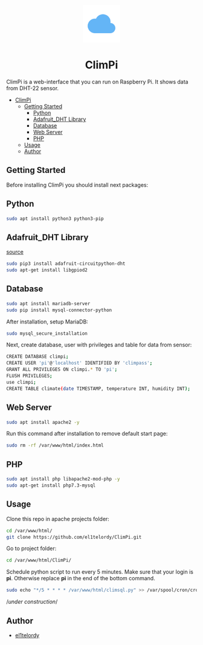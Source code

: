 <p align="center">
  <a href="https://github.com/el1telordy/ClimPi"><img src="https://raw.githubusercontent.com/el1telordy/ClimPi/main/ico.svg" height="100"></a>
</p>
<span align="center">
  
# ClimPi

</span>

ClimPi is a web-interface that you can run on Raspberry Pi. It shows data from DHT-22 sensor.

- [ClimPi](#ClimPi)
  - [Getting Started](#getting-started)
    - [Python](#python)
    - [Adafruit_DHT Library](#adafruit_dht-library)
    - [Database](#database)
    - [Web Server](#web-server)
    - [PHP](#php)
  - [Usage](#Usage)
  - [Author](#author)

## Getting Started

Before installing ClimPi you should install next packages:

## Python
```bash
sudo apt install python3 python3-pip
```

## Adafruit_DHT Library
[source](https://github.com/adafruit/Adafruit_CircuitPython_DHT)
```bash
sudo pip3 install adafruit-circuitpython-dht
sudo apt-get install libgpiod2
```

## Database
```bash
sudo apt install mariadb-server
sudo pip install mysql-connector-python
```
After installation, setup MariaDB:
```bash
sudo mysql_secure_installation
```

Next, create database, user with privileges and table for data from sensor:
```bash
CREATE DATABASE climpi;
CREATE USER 'pi'@'localhost' IDENTIFIED BY 'climpass';
GRANT ALL PRIVILEGES ON climpi.* TO 'pi';
FLUSH PRIVILEGES;
use climpi;
CREATE TABLE climate(date TIMESTAMP, temperature INT, humidity INT);
```

## Web Server
```bash
sudo apt install apache2 -y
```

Run this command after installation to remove default start page:
```bash
sudo rm -rf /var/www/html/index.html
```

## PHP
```bash
sudo apt install php libapache2-mod-php -y
sudo apt-get install php7.3-mysql
```

## Usage
Clone this repo in apache projects folder:
```bash
cd /var/www/html/
git clone https://github.com/el1telordy/ClimPi.git
```

Go to project folder:
```bash
cd /var/www/html/ClimPi/
```

Schedule python script to run every 5 minutes. Make sure that your login is **pi**. Otherwise replace **pi** in the end of the bottom command.
```bash
sudo echo "*/5 * * * * /var/www/html/climsql.py" >> /var/spool/cron/crontabs/pi
```
/*under construction*/

## Author
- [el1telordy](https://github.com/el1telordy)

